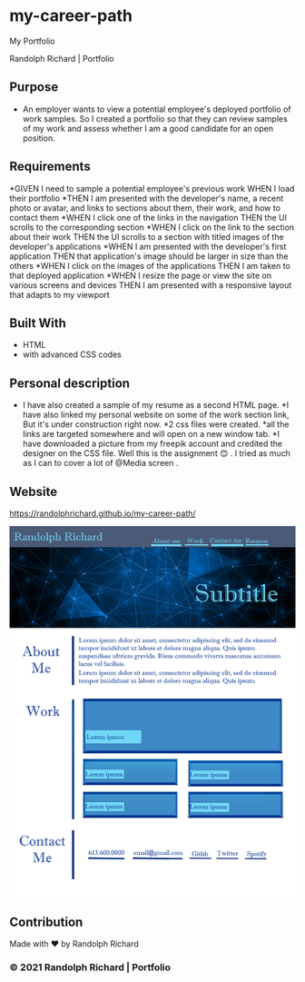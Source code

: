 # my-career-path
My Portfolio

Randolph Richard | Portfolio


## Purpose
* An employer wants to view a potential employee's deployed portfolio of work samples.
So I created a portfolio so that they can review samples of my work and assess whether I am a good candidate for an open position.

## Requirements
*GIVEN I need to sample a potential employee's previous work
WHEN I load their portfolio
*THEN I am presented with the developer's name, a recent photo or avatar, and links to sections about them, their work, and how to contact them
*WHEN I click one of the links in the navigation
THEN the UI scrolls to the corresponding section
*WHEN I click on the link to the section about their work
THEN the UI scrolls to a section with titled images of the developer's applications
*WHEN I am presented with the developer's first application
THEN that application's image should be larger in size than the others
*WHEN I click on the images of the applications
THEN I am taken to that deployed application
*WHEN I resize the page or view the site on various screens and devices
THEN I am presented with a responsive layout that adapts to my viewport

## Built With
* HTML
* with advanced CSS codes


## Personal description
* I have also created a sample of my resume as a second HTML page.
*I have also linked my personal website on some of the work section link, But it's under construction right now. 
*2 css files were created. 
*all the links are targeted somewhere and will open on a new window tab.
*I have downloaded a picture from my freepik account and credited the designer on the CSS file.
Well this is the assignment 😊 . I tried as much as I can to cover a lot of @Media screen . 


## Website
https://randolphrichard.github.io/my-career-path/

![](/develop/images/portfolio-wireframe.png)



## Contribution
Made with ❤️ by Randolph Richard
### © 2021 Randolph Richard | Portfolio